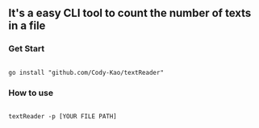 ## It's a easy CLI tool to count the number of texts in a file  

### Get Start  
```

go install "github.com/Cody-Kao/textReader"

```

### How to use  
```

textReader -p [YOUR FILE PATH]

```
